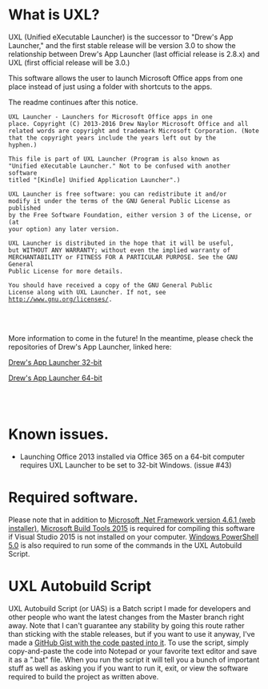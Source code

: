# What is UXL?

UXL (Unified eXecutable Launcher) is the successor to "Drew's App Launcher," and the first stable release will be version 3.0 to show the relationship between Drew's App Launcher (last official release is 2.8.x) and UXL (first official release will be 3.0.)

This software allows the user to launch Microsoft Office apps from one place instead of just using a folder with shortcuts to the apps.

The readme continues after this notice.

<code>UXL Launcher - Launchers for Microsoft Office apps in one place.
Copyright (C) 2013-2016  Drew Naylor
Microsoft Office and all related words are copyright
and trademark Microsoft Corporation.
(Note that the copyright years include the years left out by the hyphen.)</code>

<code>This file is part of UXL Launcher
(Program is also known as "Unified eXecutable Launcher." Not to be confused with
another software titled "[Kindle] Unified Application Launcher".)</code>

<code>UXL Launcher is free software: you can redistribute it and/or modify
it under the terms of the GNU General Public License as published by
the Free Software Foundation, either version 3 of the License, or
(at your option) any later version.</code>

<code>UXL Launcher is distributed in the hope that it will be useful,
but WITHOUT ANY WARRANTY; without even the implied warranty of
MERCHANTABILITY or FITNESS FOR A PARTICULAR PURPOSE.  See the
GNU General Public License for more details.</code>

<code>You should have received a copy of the GNU General Public License
along with UXL Launcher.  If not, see <http://www.gnu.org/licenses/>.</code>

<br>
<br>

More information to come in the future! In the meantime, please check the repositories of Drew's App Launcher, linked here:

[Drew's App Launcher 32-bit](https://github.com/DrewNaylor/MSOfficeAppLauncherNext32)

[Drew's App Launcher 64-bit](https://github.com/DrewNaylor/MSOfficeAppLauncherNext64)

<br>
<br>

# Known issues.

- Launching Office 2013 installed via Office 365 on a 64-bit computer requires UXL Launcher to be set to 32-bit Windows. (issue #43)

# Required software.

Please note that in addition to [Microsoft .Net Framework version 4.6.1 (web installer)](https://www.microsoft.com/en-us/download/details.aspx?id=49981), [Microsoft Build Tools 2015](https://www.microsoft.com/en-us/download/details.aspx?id=48159) is required for compiling this software if Visual Studio 2015 is not installed on your computer. [Windows PowerShell 5.0](https://www.microsoft.com/en-us/download/details.aspx?id=50395) is also required to run some of the commands in the UXL Autobuild Script.

# UXL Autobuild Script

UXL Autobuild Script (or UAS) is a Batch script I made for developers and other people who want the latest changes from the Master branch right away. Note that I can't guarantee any stability by going this route rather than sticking with the stable releases, but if you want to use it anyway, I've made a [GitHub Gist with the code pasted into it](https://gist.github.com/DrewNaylor/22e3f1cded702fff494a46dabe643fde). To use the script, simply copy-and-paste the code into Notepad or your favorite text editor and save it as a ".bat" file. When you run the script it will tell you a bunch of important stuff as well as asking you if you want to run it, exit, or view the software required to build the project as written above.

